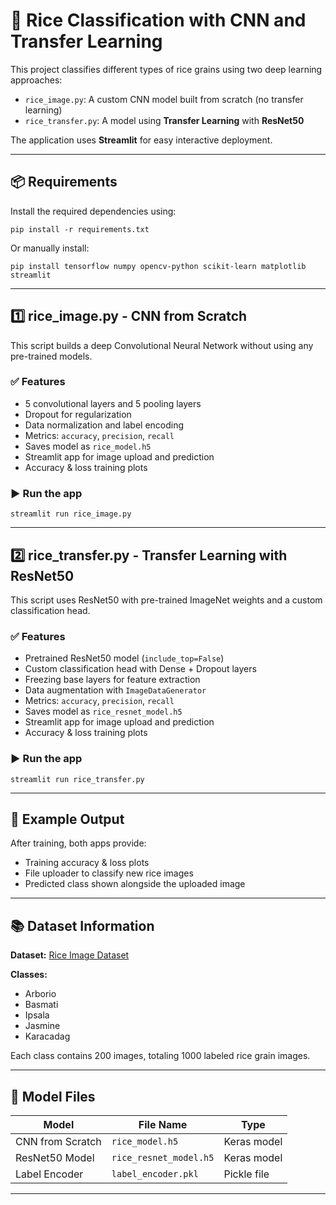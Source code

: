 # 🌾 Rice Classification with CNN and Transfer Learning

This project classifies different types of rice grains using two deep learning approaches:

- `rice_image.py`: A custom CNN model built from scratch (no transfer learning)
- `rice_transfer.py`: A model using **Transfer Learning** with **ResNet50**

The application uses **Streamlit** for easy interactive deployment.

---

## 📦 Requirements

Install the required dependencies using:

```
pip install -r requirements.txt
```

Or manually install:

```
pip install tensorflow numpy opencv-python scikit-learn matplotlib streamlit
```

---

## 1️⃣ rice_image.py - CNN from Scratch

This script builds a deep Convolutional Neural Network without using any pre-trained models.

### ✅ Features

- 5 convolutional layers and 5 pooling layers
- Dropout for regularization
- Data normalization and label encoding
- Metrics: `accuracy`, `precision`, `recall`
- Saves model as `rice_model.h5`
- Streamlit app for image upload and prediction
- Accuracy & loss training plots

### ▶️ Run the app

```
streamlit run rice_image.py
```

---

## 2️⃣ rice_transfer.py - Transfer Learning with ResNet50

This script uses ResNet50 with pre-trained ImageNet weights and a custom classification head.

### ✅ Features

- Pretrained ResNet50 model (`include_top=False`)
- Custom classification head with Dense + Dropout layers
- Freezing base layers for feature extraction
- Data augmentation with `ImageDataGenerator`
- Metrics: `accuracy`, `precision`, `recall`
- Saves model as `rice_resnet_model.h5`
- Streamlit app for image upload and prediction
- Accuracy & loss training plots

### ▶️ Run the app

```
streamlit run rice_transfer.py
```

---

## 🧪 Example Output

After training, both apps provide:

- Training accuracy & loss plots
- File uploader to classify new rice images
- Predicted class shown alongside the uploaded image

---

## 📚 Dataset Information

**Dataset:** [Rice Image Dataset](https://www.kaggle.com/datasets/rahulraut29/rice-image-dataset)

**Classes:**

- Arborio
- Basmati
- Ipsala
- Jasmine
- Karacadag

Each class contains 200 images, totaling 1000 labeled rice grain images.

---

## 💾 Model Files

| Model              | File Name              | Type        |
|-------------------|------------------------|-------------|
| CNN from Scratch  | `rice_model.h5`        | Keras model |
| ResNet50 Model     | `rice_resnet_model.h5` | Keras model |
| Label Encoder     | `label_encoder.pkl`    | Pickle file |

---

